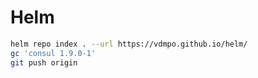 # Helm

```sh
helm repo index . --url https://vdmpo.github.io/helm/
gc 'consul 1.9.0-1'
git push origin
```
